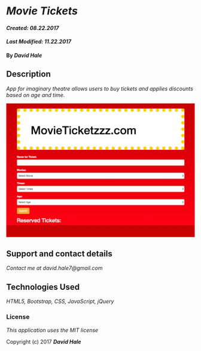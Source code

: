 # _Movie Tickets_

#### _Created: 08.22.2017_
#### _Last Modified: 11.22.2017_

#### By _**David Hale**_

## Description

_App for imaginary theatre allows users to buy tickets and applies discounts based on age and time._

![Screenshot](https://github.com/phuzisham/movie-tickets/blob/master/img/cap.png "Screen Capture")

## Support and contact details

_Contact me at david.hale7@gmail.com_

## Technologies Used

_HTML5, Bootstrap, CSS, JavaScript, jQuery_

### License

*This application uses the MIT license*

Copyright (c) 2017 **_David Hale_**

